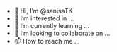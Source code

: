 - 👋 Hi, I’m @sanisaTK
- 👀 I’m interested in ...
- 🌱 I’m currently learning ...
- 💞️ I’m looking to collaborate on ...
- 📫 How to reach me ...

<!---
sanisaTK/sanisaTK is a ✨ special ✨ repository because its `README.md` (this file) appears on your GitHub profile.
You can click the Preview link to take a look at your changes.
--->
